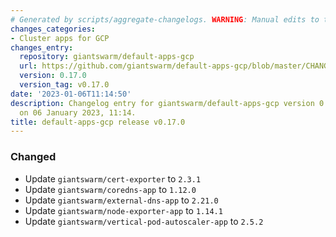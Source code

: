```yaml
---
# Generated by scripts/aggregate-changelogs. WARNING: Manual edits to this files will be overwritten.
changes_categories:
- Cluster apps for GCP
changes_entry:
  repository: giantswarm/default-apps-gcp
  url: https://github.com/giantswarm/default-apps-gcp/blob/master/CHANGELOG.md#0170---2023-01-06
  version: 0.17.0
  version_tag: v0.17.0
date: '2023-01-06T11:14:50'
description: Changelog entry for giantswarm/default-apps-gcp version 0.17.0, published
  on 06 January 2023, 11:14.
title: default-apps-gcp release v0.17.0
---
```


### Changed
- Update `giantswarm/cert-exporter` to `2.3.1`
- Update `giantswarm/coredns-app` to `1.12.0`
- Update `giantswarm/external-dns-app` to `2.21.0`
- Update `giantswarm/node-exporter-app` to `1.14.1`
- Update `giantswarm/vertical-pod-autoscaler-app` to `2.5.2`

